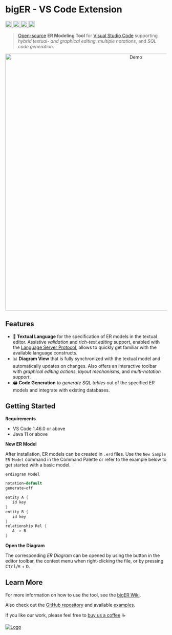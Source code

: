 # bigER - VS Code Extension

<!-- BADGES -->
<p align="left">
    <a href="https://marketplace.visualstudio.com/items?itemName=BIGModelingTools.erdiagram">
        <img alt="Visual Studio Marketplace Installs" src="https://img.shields.io/visual-studio-marketplace/i/BIGModelingTools.erdiagram?color=blue" height="20"/>
    </a>
    <a href="https://marketplace.visualstudio.com/items?itemName=BIGModelingTools.erdiagram">
        <img alt="Visual Studio Marketplace Version" src="https://img.shields.io/visual-studio-marketplace/v/BIGModelingTools.erdiagram" height="20"/>
    </a>
    <a href="https://github.com/borkdominik/bigER">
        <img alt="GitHub Build" src="https://img.shields.io/github/actions/workflow/status/borkdominik/bigER/build.yml?branch=main" height="20"/>
    </a> 
    <a href="https://github.com/borkdominik/bigER">
        <img alt="GitHub Stars" src="https://img.shields.io/github/stars/borkdominik/bigER?style=social" height="20">
    </a> 
</p>

<!-- DESCRIPTION -->
> [Open-source](https://github.com/borkdominik/bigER) **ER Modeling Tool** for [Visual Studio Code](https://code.visualstudio.com/) supporting *hybrid textual- and graphical editing*, *multiple notations*, and *SQL code generation*.


<!-- DEMO -->
<p align="center">
  <img src="https://user-images.githubusercontent.com/39776671/197230584-f045bee2-0d5a-4120-b0cf-3ad7ae7675d8.gif" alt="Demo" width="800" />
</p>


<!-- FEATURES -->
## Features

- **📝 Textual Language** for the specification of ER models in the textual editor. Assistive *validation* and *rich-text editing* support, enabled with the [Language Server Protocol](https://microsoft.github.io/language-server-protocol/), allows to quickly get familiar with the available language constructs.
- 📊 **Diagram View** that is fully synchronized with the textual model and automatically updates on changes. Also offers an interactive toolbar with *graphical editing actions*, *layout mechanisms*, and *multi-notation support*.
- 🖨️ **Code Generation** to *generate SQL tables* out of the specified ER models and integrate with existing databases.


<!-- GETTING STARTED -->
## Getting Started

**Requirements**

- VS Code 1.46.0 or above
- Java 11 or above

**New ER Model**

After installation, ER models can be created in `.erd` files. Use the `New Sample ER Model` command in the Command Palette or refer to the example below to get started with a basic model.

```java
erdiagram Model

notation=default
generate=off

entity A {
   id key
}
entity B {
   id key
}
relationship Rel {
   A -> B
}
```

**Open the Diagram**

The corresponding *ER Diagram* can be opened by using the button in the editor toolbar, the context menu when right-clicking the file, or by pressing <kbd>Ctrl</kbd>/<kbd>⌘</kbd> + <kbd>O</kbd>.


<!-- LEARN MORE -->
## Learn More

For more information on how to use the tool, see the [bigER Wiki](https://github.com/borkdominik/bigER/wiki/).

Also check out the [GitHub repository](https://github.com/borkdominik/bigER) and available [examples](https://github.com/borkdominik/bigER/tree/main/examples).

If you like our work, please feel free to [buy us a coffee](https://www.buymeacoffee.com/bigERtool) ☕️

<a href="https://www.buymeacoffee.com/bigERtool" target="_blank">
  <img src="https://www.buymeacoffee.com/assets/img/custom_images/yellow_img.png" alt="Logo" >
</a>
